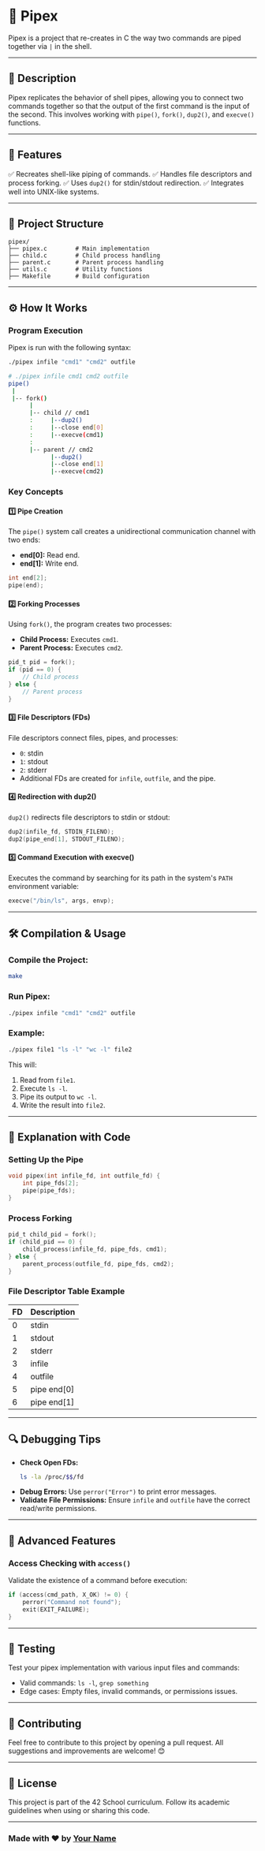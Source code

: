 # 📖 Pipex

Pipex is a project that re-creates in C the way two commands are piped together via `|` in the shell.

---

## 📝 Description

Pipex replicates the behavior of shell pipes, allowing you to connect two commands together so that the output of the first command is the input of the second. This involves working with `pipe()`, `fork()`, `dup2()`, and `execve()` functions.

---

## 🚀 Features

✅ Recreates shell-like piping of commands.
✅ Handles file descriptors and process forking.
✅ Uses `dup2()` for stdin/stdout redirection.
✅ Integrates well into UNIX-like systems.

---

## 📂 Project Structure

```
pipex/
├── pipex.c        # Main implementation
├── child.c        # Child process handling
├── parent.c       # Parent process handling
├── utils.c        # Utility functions
├── Makefile       # Build configuration
```

---

## ⚙️ How It Works

### Program Execution

Pipex is run with the following syntax:
```bash
./pipex infile "cmd1" "cmd2" outfile
```

```bash
# ./pipex infile cmd1 cmd2 outfile
pipe()
 |
 |-- fork()
      |
      |-- child // cmd1
      :     |--dup2()
      :     |--close end[0]
      :     |--execve(cmd1)
      :
      |-- parent // cmd2
            |--dup2()
            |--close end[1]
            |--execve(cmd2)
```

### Key Concepts

#### 1️⃣ **Pipe Creation**
The `pipe()` system call creates a unidirectional communication channel with two ends:
- **end[0]:** Read end.
- **end[1]:** Write end.

```c
int end[2];
pipe(end);
```

#### 2️⃣ **Forking Processes**
Using `fork()`, the program creates two processes:
- **Child Process:** Executes `cmd1`.
- **Parent Process:** Executes `cmd2`.

```c
pid_t pid = fork();
if (pid == 0) {
    // Child process
} else {
    // Parent process
}
```

#### 3️⃣ **File Descriptors (FDs)**
File descriptors connect files, pipes, and processes:
- `0`: stdin
- `1`: stdout
- `2`: stderr
- Additional FDs are created for `infile`, `outfile`, and the pipe.

#### 4️⃣ **Redirection with dup2()**
`dup2()` redirects file descriptors to stdin or stdout:
```c
dup2(infile_fd, STDIN_FILENO);
dup2(pipe_end[1], STDOUT_FILENO);
```

#### 5️⃣ **Command Execution with execve()**
Executes the command by searching for its path in the system's `PATH` environment variable:
```c
execve("/bin/ls", args, envp);
```

---

## 🛠️ Compilation & Usage

### Compile the Project:
```bash
make
```

### Run Pipex:
```bash
./pipex infile "cmd1" "cmd2" outfile
```

### Example:
```bash
./pipex file1 "ls -l" "wc -l" file2
```
This will:
1. Read from `file1`.
2. Execute `ls -l`.
3. Pipe its output to `wc -l`.
4. Write the result into `file2`.

---

## 📖 Explanation with Code

### Setting Up the Pipe
```c
void pipex(int infile_fd, int outfile_fd) {
    int pipe_fds[2];
    pipe(pipe_fds);
}
```

### Process Forking
```c
pid_t child_pid = fork();
if (child_pid == 0) {
    child_process(infile_fd, pipe_fds, cmd1);
} else {
    parent_process(outfile_fd, pipe_fds, cmd2);
}
```

### File Descriptor Table Example
| FD | Description   |
|----|---------------|
| 0  | stdin         |
| 1  | stdout        |
| 2  | stderr        |
| 3  | infile        |
| 4  | outfile       |
| 5  | pipe end[0]   |
| 6  | pipe end[1]   |

---

## 🔍 Debugging Tips

- **Check Open FDs:**
  ```bash
  ls -la /proc/$$/fd
  ```
- **Debug Errors:** Use `perror("Error")` to print error messages.
- **Validate File Permissions:** Ensure `infile` and `outfile` have the correct read/write permissions.

---

## 🌟 Advanced Features

### Access Checking with `access()`
Validate the existence of a command before execution:
```c
if (access(cmd_path, X_OK) != 0) {
    perror("Command not found");
    exit(EXIT_FAILURE);
}
```

---

## 🧪 Testing

Test your pipex implementation with various input files and commands:
- Valid commands: `ls -l`, `grep something`
- Edge cases: Empty files, invalid commands, or permissions issues.

---

## 🤝 Contributing

Feel free to contribute to this project by opening a pull request. All suggestions and improvements are welcome! 😊

---

## 📜 License

This project is part of the 42 School curriculum. Follow its academic guidelines when using or sharing this code.

---

### Made with ❤️ by [Your Name](https://github.com/yourusername)

